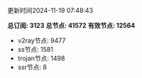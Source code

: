 更新时间2024-11-19 07:48:43

**总订阅: 3123**
**总节点: 41572**
**有效节点: 12564**
- v2ray节点: 9477
- ss节点: 1581
- trojan节点: 1498
- ssr节点: 8
